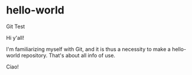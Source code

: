 # hello-world
Git Test

Hi y'all!

I'm familiarizing myself with Git, and it is thus a necessity to make a hello-world repository. That's about all info of use.


Ciao!
